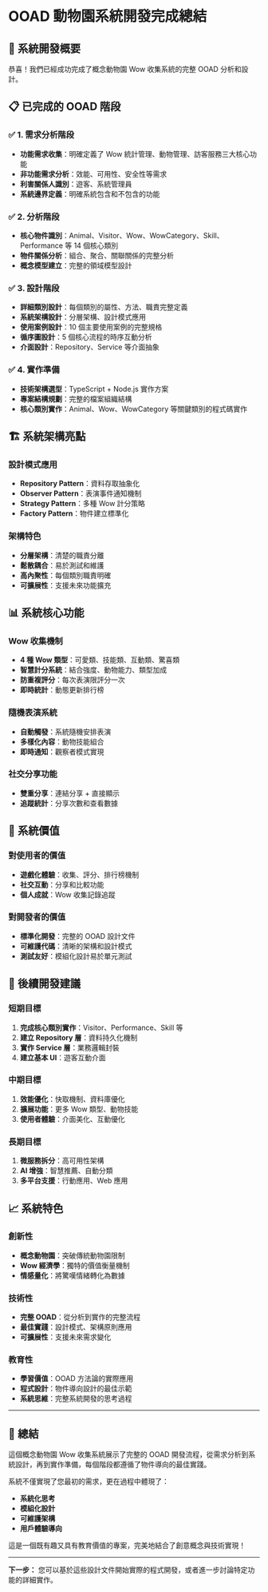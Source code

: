 # OOAD 動物園系統開發完成總結

## 🎉 系統開發概要

恭喜！我們已經成功完成了概念動物園 Wow 收集系統的完整 OOAD 分析和設計。

## 📋 已完成的 OOAD 階段

### ✅ 1. 需求分析階段
- **功能需求收集**：明確定義了 Wow 統計管理、動物管理、訪客服務三大核心功能
- **非功能需求分析**：效能、可用性、安全性等需求
- **利害關係人識別**：遊客、系統管理員
- **系統邊界定義**：明確系統包含和不包含的功能

### ✅ 2. 分析階段
- **核心物件識別**：Animal、Visitor、Wow、WowCategory、Skill、Performance 等 14 個核心類別
- **物件關係分析**：組合、聚合、關聯關係的完整分析
- **概念模型建立**：完整的領域模型設計

### ✅ 3. 設計階段
- **詳細類別設計**：每個類別的屬性、方法、職責完整定義
- **系統架構設計**：分層架構、設計模式應用
- **使用案例設計**：10 個主要使用案例的完整規格
- **循序圖設計**：5 個核心流程的時序互動分析
- **介面設計**：Repository、Service 等介面抽象

### ✅ 4. 實作準備
- **技術架構選型**：TypeScript + Node.js 實作方案
- **專案結構規劃**：完整的檔案組織結構
- **核心類別實作**：Animal、Wow、WowCategory 等關鍵類別的程式碼實作

## 🏗️ 系統架構亮點

### 設計模式應用
- **Repository Pattern**：資料存取抽象化
- **Observer Pattern**：表演事件通知機制
- **Strategy Pattern**：多種 Wow 計分策略
- **Factory Pattern**：物件建立標準化

### 架構特色
- **分層架構**：清楚的職責分離
- **鬆散耦合**：易於測試和維護
- **高內聚性**：每個類別職責明確
- **可擴展性**：支援未來功能擴充

## 📊 系統核心功能

### Wow 收集機制
- **4 種 Wow 類型**：可愛類、技能類、互動類、驚喜類
- **智慧計分系統**：結合強度、動物能力、類型加成
- **防重複評分**：每次表演限評分一次
- **即時統計**：動態更新排行榜

### 隨機表演系統
- **自動觸發**：系統隨機安排表演
- **多樣化內容**：動物技能組合
- **即時通知**：觀察者模式實現

### 社交分享功能
- **雙重分享**：連結分享 + 直接顯示
- **追蹤統計**：分享次數和查看數據

## 🎯 系統價值

### 對使用者的價值
- **遊戲化體驗**：收集、評分、排行榜機制
- **社交互動**：分享和比較功能
- **個人成就**：Wow 收集記錄追蹤

### 對開發者的價值
- **標準化開發**：完整的 OOAD 設計文件
- **可維護代碼**：清晰的架構和設計模式
- **測試友好**：模組化設計易於單元測試

## 🚀 後續開發建議

### 短期目標
1. **完成核心類別實作**：Visitor、Performance、Skill 等
2. **建立 Repository 層**：資料持久化機制
3. **實作 Service 層**：業務邏輯封裝
4. **建立基本 UI**：遊客互動介面

### 中期目標
1. **效能優化**：快取機制、資料庫優化
2. **擴展功能**：更多 Wow 類型、動物技能
3. **使用者體驗**：介面美化、互動優化

### 長期目標
1. **微服務拆分**：高可用性架構
2. **AI 增強**：智慧推薦、自動分類
3. **多平台支援**：行動應用、Web 應用

## 📈 系統特色

### 創新性
- **概念動物園**：突破傳統動物園限制
- **Wow 經濟學**：獨特的價值衡量機制
- **情感量化**：將驚嘆情緒轉化為數據

### 技術性
- **完整 OOAD**：從分析到實作的完整流程
- **最佳實踐**：設計模式、架構原則應用
- **可擴展性**：支援未來需求變化

### 教育性
- **學習價值**：OOAD 方法論的實際應用
- **程式設計**：物件導向設計的最佳示範
- **系統思維**：完整系統開發的思考過程

---

## 🎊 總結

這個概念動物園 Wow 收集系統展示了完整的 OOAD 開發流程，從需求分析到系統設計，再到實作準備，每個階段都遵循了物件導向的最佳實踐。

系統不僅實現了您最初的需求，更在過程中體現了：
- **系統化思考**
- **模組化設計**
- **可維護架構**
- **用戶體驗導向**

這是一個既有趣又具有教育價值的專案，完美地結合了創意概念與技術實現！

---

**下一步：** 您可以基於這些設計文件開始實際的程式開發，或者進一步討論特定功能的詳細實作。
